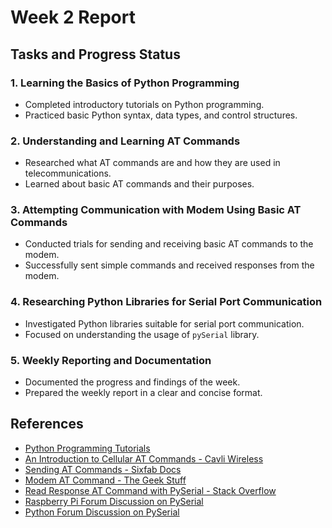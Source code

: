 # Week 2 Report

## Tasks and Progress Status

### 1. Learning the Basics of Python Programming
- Completed introductory tutorials on Python programming.
- Practiced basic Python syntax, data types, and control structures.

### 2. Understanding and Learning AT Commands
- Researched what AT commands are and how they are used in telecommunications.
- Learned about basic AT commands and their purposes.

### 3. Attempting Communication with Modem Using Basic AT Commands
- Conducted trials for sending and receiving basic AT commands to the modem.
- Successfully sent simple commands and received responses from the modem.

### 4. Researching Python Libraries for Serial Port Communication
- Investigated Python libraries suitable for serial port communication.
- Focused on understanding the usage of `pySerial` library.

### 5. Weekly Reporting and Documentation
- Documented the progress and findings of the week.
- Prepared the weekly report in a clear and concise format.

## References
- [Python Programming Tutorials](https://www.youtube.com/playlist?list=PLWctyKyPphPiul3WbHkniANLqSheBVP3O)
- [An Introduction to Cellular AT Commands - Cavli Wireless](https://www.cavliwireless.com/blog/nerdiest-of-things/an-introduction-to-cellular-at-commands.html)
- [Sending AT Commands - Sixfab Docs](https://docs.sixfab.com/page/sending-at-commands)
- [Modem AT Command - The Geek Stuff](https://www.thegeekstuff.com/2013/05/modem-at-command/)
- [Read Response AT Command with PySerial - Stack Overflow](https://stackoverflow.com/questions/23532038/read-response-at-command-with-pyserial)
- [Raspberry Pi Forum Discussion on PySerial](https://forums.raspberrypi.com/viewtopic.php?t=113664)
- [Python Forum Discussion on PySerial](https://python-forum.io/thread-35651.html)

